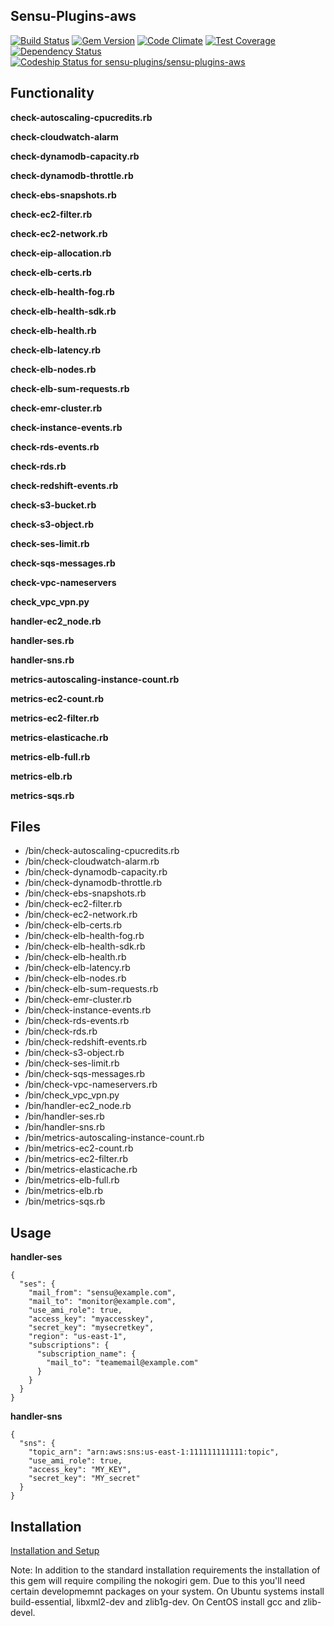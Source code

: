 ## Sensu-Plugins-aws

[![Build Status](https://travis-ci.org/sensu-plugins/sensu-plugins-aws.svg?branch=master)](https://travis-ci.org/sensu-plugins/sensu-plugins-aws)
[![Gem Version](https://badge.fury.io/rb/sensu-plugins-aws.svg)](http://badge.fury.io/rb/sensu-plugins-aws)
[![Code Climate](https://codeclimate.com/github/sensu-plugins/sensu-plugins-aws/badges/gpa.svg)](https://codeclimate.com/github/sensu-plugins/sensu-plugins-aws)
[![Test Coverage](https://codeclimate.com/github/sensu-plugins/sensu-plugins-aws/badges/coverage.svg)](https://codeclimate.com/github/sensu-plugins/sensu-plugins-aws)
[![Dependency Status](https://gemnasium.com/sensu-plugins/sensu-plugins-aws.svg)](https://gemnasium.com/sensu-plugins/sensu-plugins-aws)
[![Codeship Status for sensu-plugins/sensu-plugins-aws](https://codeship.com/projects/2a9c6e70-d4b4-0132-67ee-4e043b6b23b5/status?branch=master)](https://codeship.com/projects/77866)

## Functionality

**check-autoscaling-cpucredits.rb**

**check-cloudwatch-alarm**

**check-dynamodb-capacity.rb**

**check-dynamodb-throttle.rb**

**check-ebs-snapshots.rb**

**check-ec2-filter.rb**

**check-ec2-network.rb**

**check-eip-allocation.rb**

**check-elb-certs.rb**

**check-elb-health-fog.rb**

**check-elb-health-sdk.rb**

**check-elb-health.rb**

**check-elb-latency.rb**

**check-elb-nodes.rb**

**check-elb-sum-requests.rb**

**check-emr-cluster.rb**

**check-instance-events.rb**

**check-rds-events.rb**

**check-rds.rb**

**check-redshift-events.rb**

**check-s3-bucket.rb**

**check-s3-object.rb**

**check-ses-limit.rb**

**check-sqs-messages.rb**

**check-vpc-nameservers**

**check_vpc_vpn.py**

**handler-ec2_node.rb**

**handler-ses.rb**

**handler-sns.rb**

**metrics-autoscaling-instance-count.rb**

**metrics-ec2-count.rb**

**metrics-ec2-filter.rb**

**metrics-elasticache.rb**

**metrics-elb-full.rb**

**metrics-elb.rb**

**metrics-sqs.rb**


## Files

* /bin/check-autoscaling-cpucredits.rb
* /bin/check-cloudwatch-alarm.rb
* /bin/check-dynamodb-capacity.rb
* /bin/check-dynamodb-throttle.rb
* /bin/check-ebs-snapshots.rb
* /bin/check-ec2-filter.rb
* /bin/check-ec2-network.rb
* /bin/check-elb-certs.rb
* /bin/check-elb-health-fog.rb
* /bin/check-elb-health-sdk.rb
* /bin/check-elb-health.rb
* /bin/check-elb-latency.rb
* /bin/check-elb-nodes.rb
* /bin/check-elb-sum-requests.rb
* /bin/check-emr-cluster.rb
* /bin/check-instance-events.rb
* /bin/check-rds-events.rb
* /bin/check-rds.rb
* /bin/check-redshift-events.rb
* /bin/check-s3-object.rb
* /bin/check-ses-limit.rb
* /bin/check-sqs-messages.rb
* /bin/check-vpc-nameservers.rb
* /bin/check_vpc_vpn.py
* /bin/handler-ec2_node.rb
* /bin/handler-ses.rb
* /bin/handler-sns.rb
* /bin/metrics-autoscaling-instance-count.rb
* /bin/metrics-ec2-count.rb
* /bin/metrics-ec2-filter.rb
* /bin/metrics-elasticache.rb
* /bin/metrics-elb-full.rb
* /bin/metrics-elb.rb
* /bin/metrics-sqs.rb

## Usage

**handler-ses**
```
{
  "ses": {
    "mail_from": "sensu@example.com",
    "mail_to": "monitor@example.com",
    "use_ami_role": true,
    "access_key": "myaccesskey",
    "secret_key": "mysecretkey",
    "region": "us-east-1",
    "subscriptions": {
      "subscription_name": {
        "mail_to": "teamemail@example.com"
      }
    }
  }
}
```

**handler-sns**
```
{
  "sns": {
    "topic_arn": "arn:aws:sns:us-east-1:111111111111:topic",
    "use_ami_role": true,
    "access_key": "MY_KEY",
    "secret_key": "MY_secret"
  }
}
```
## Installation

[Installation and Setup](http://sensu-plugins.io/docs/installation_instructions.html)

Note:  In addition to the standard installation requirements the installation of this gem will require compiling the nokogiri gem.  Due to this you'll need certain developmemnt packages on your system.  On Ubuntu systems install build-essential, libxml2-dev and zlib1g-dev.  On CentOS install gcc and zlib-devel.
